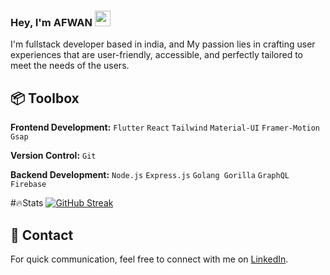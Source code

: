 <!-- I am a (Cross-Platform Developer) && (Software Engineer Student), -->
### Hey, I'm AFWAN <img src="https://media.giphy.com/media/hvRJCLFzcasrR4ia7z/giphy.gif" height="25px" width="25px">    

I'm fullstack developer based in india, and My passion lies in crafting user experiences that are user-friendly, accessible, and perfectly tailored to meet the needs of the users. 

## 📦 Toolbox
**Frontend Development:** `Flutter` `React` `Tailwind` `Material-UI` `Framer-Motion` `Gsap`

**Version Control:** `Git`

**Backend Development:** `Node.js` `Express.js` `Golang Gorilla` `GraphQL` `Firebase` 

#🔥Stats 
[![GitHub Streak](https://streak-stats.demolab.com?user=MohdAfwan&theme=dark&hide_border=true&border_radius=8.8&date_format=%5BY.%5Dn.j)]()

<!-- - 🖥️  [S.E.E.M.E](http://devafwan.tech)☜ -->
## 📱 Contact
For quick communication, feel free to connect with me on [LinkedIn](https://www.linkedin.com/in/shaikhafwan/). 

